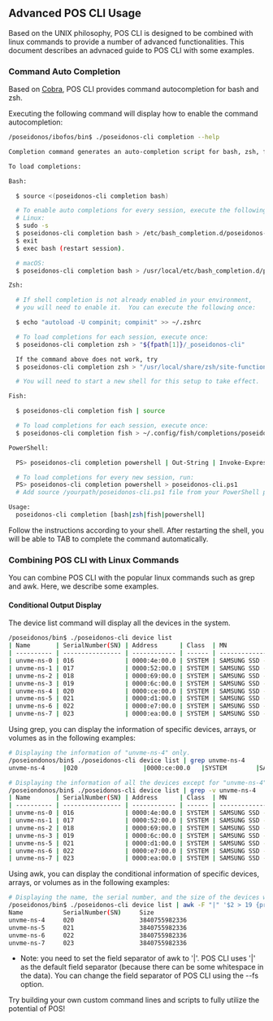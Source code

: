 ## Advanced POS CLI Usage
Based on the UNIX philosophy, POS CLI is designed to be combined with linux commands to provide a number of advanced functionalities. This document describes an advnaced guide to POS CLI with some examples.

### Command Auto Completion
Based on [Cobra](https://github.com/spf13/cobra), POS CLI provides command autocompletion for bash and zsh. 

Executing the following command will display how to enable the command autocompletion:
```bash
/poseidonos/ibofos/bin$ ./poseidonos-cli completion --help

Completion command generates an auto-completion script for bash, zsh, fish, or powershell.

To load completions:

Bash:

  $ source <(poseidonos-cli completion bash)

  # To enable auto completions for every session, execute the following:
  # Linux:
  $ sudo -s
  $ poseidonos-cli completion bash > /etc/bash_completion.d/poseidonos-cli
  $ exit
  $ exec bash (restart session).

  # macOS:
  $ poseidonos-cli completion bash > /usr/local/etc/bash_completion.d/poseidonos-cli

Zsh:

  # If shell completion is not already enabled in your environment,
  # you will need to enable it.  You can execute the following once:

  $ echo "autoload -U compinit; compinit" >> ~/.zshrc

  # To load completions for each session, execute once:
  $ poseidonos-cli completion zsh > "${fpath[1]}/_poseidonos-cli"

  If the command above does not work, try
  $ poseidonos-cli completion zsh > "/usr/local/share/zsh/site-functions/_poseidonos-cli"

  # You will need to start a new shell for this setup to take effect.

Fish:

  $ poseidonos-cli completion fish | source

  # To load completions for each session, execute once:
  $ poseidonos-cli completion fish > ~/.config/fish/completions/poseidonos-cli.fish

PowerShell:

  PS> poseidonos-cli completion powershell | Out-String | Invoke-Expression

  # To load completions for every new session, run:
  PS> poseidonos-cli completion powershell > poseidonos-cli.ps1
  # Add source /yourpath/poseidonos-cli.ps1 file from your PowerShell profile.

Usage:
  poseidonos-cli completion [bash|zsh|fish|powershell]

```

Follow the instructions according to your shell. After restarting the shell, you will be able to TAB to complete the command automatically.

### Combining POS CLI with Linux Commands
You can combine POS CLI with the popular linux commands such as grep and awk. Here, we describe some examples. 

#### Conditional Output Display
The device list command will display all the devices in the system. 
```bash
/poseidonos/bin$ ./poseidonos-cli device list
| Name       | SerialNumber(SN) | Address      | Class  | MN              | NUMA | Size          |
| ---------- | ---------------- | ------------ | ------ | --------------- | ---- | ------------- |
| unvme-ns-0 | 016              | 0000:4e:00.0 | SYSTEM | SAMSUNG SSD -Q- | 0    | 3840755982336 |
| unvme-ns-1 | 017              | 0000:52:00.0 | SYSTEM | SAMSUNG SSD -Q- | 0    | 3840755982336 |
| unvme-ns-2 | 018              | 0000:69:00.0 | SYSTEM | SAMSUNG SSD -Q- | 0    | 3840755982336 |
| unvme-ns-3 | 019              | 0000:6c:00.0 | SYSTEM | SAMSUNG SSD -Q- | 0    | 3840755982336 |
| unvme-ns-4 | 020              | 0000:ce:00.0 | SYSTEM | SAMSUNG SSD -Q- | 1    | 3840755982336 |
| unvme-ns-5 | 021              | 0000:d1:00.0 | SYSTEM | SAMSUNG SSD -Q- | 1    | 3840755982336 |
| unvme-ns-6 | 022              | 0000:e7:00.0 | SYSTEM | SAMSUNG SSD -Q- | 1    | 3840755982336 |
| unvme-ns-7 | 023              | 0000:ea:00.0 | SYSTEM | SAMSUNG SSD -Q- | 1    | 3840755982336 |
```
Using grep, you can display the information of specific devices, arrays, or volumes as in the following examples:

```bash
# Displaying the information of "unvme-ns-4" only.
/poseiondonos/bin$ ./poseidonos-cli device list | grep unvme-ns-4
unvme-ns-4     |020                  |0000:ce:00.0   |SYSTEM        |SAMSUNG SSD -Q-                          |1      |3840755982336

# Displaying the information of all the devices except for "unvme-ns-4".
/poseiondonos/bin$ ./poseidonos-cli device list | grep -v unvme-ns-4
| Name       | SerialNumber(SN) | Address      | Class  | MN              | NUMA | Size          |
| ---------- | ---------------- | ------------ | ------ | --------------- | ---- | ------------- |
| unvme-ns-0 | 016              | 0000:4e:00.0 | SYSTEM | SAMSUNG SSD -Q- | 0    | 3840755982336 |
| unvme-ns-1 | 017              | 0000:52:00.0 | SYSTEM | SAMSUNG SSD -Q- | 0    | 3840755982336 |
| unvme-ns-2 | 018              | 0000:69:00.0 | SYSTEM | SAMSUNG SSD -Q- | 0    | 3840755982336 |
| unvme-ns-3 | 019              | 0000:6c:00.0 | SYSTEM | SAMSUNG SSD -Q- | 0    | 3840755982336 |
| unvme-ns-5 | 021              | 0000:d1:00.0 | SYSTEM | SAMSUNG SSD -Q- | 1    | 3840755982336 |
| unvme-ns-6 | 022              | 0000:e7:00.0 | SYSTEM | SAMSUNG SSD -Q- | 1    | 3840755982336 |
| unvme-ns-7 | 023              | 0000:ea:00.0 | SYSTEM | SAMSUNG SSD -Q- | 1    | 3840755982336 |
```

Using awk, you can display the conditional information of specific devices, arrays, or volumes as in the following examples:

```bash
# Displaying the name, the serial number, and the size of the devices whose serial number is greater than 19.
/poseidonos/bin$ ./poseidonos-cli device list | awk -F "|" '$2 > 19 {print $1 $2 $7 }'
Name           SerialNumber(SN)     Size
unvme-ns-4     020                  3840755982336
unvme-ns-5     021                  3840755982336
unvme-ns-6     022                  3840755982336
unvme-ns-7     023                  3840755982336
```
- Note: you need to set the field separator of awk to '|'. POS CLI uses '|' as the default field separator (because there can be some whitespace in the data). You can change the field separator of POS CLI using the --fs option.

Try building your own custom command lines and scripts to fully utilize the potential of POS!
